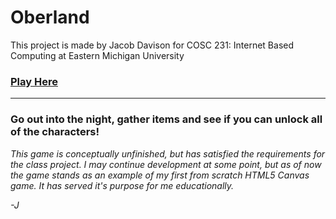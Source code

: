# Oberland

This project is made by Jacob Davison for COSC 231: Internet Based Computing at Eastern Michigan University

### [Play Here](http://stump.one/Oberland)
___________________________________________________________________________

### Go out into the night, gather items and see if you can unlock all of the characters!

*This game is conceptually unfinished, but has satisfied the requirements for the class 
project. I may continue development at some point, but as of now the game stands as an 
example of my first from scratch HTML5 Canvas game. It has served it's purpose for me 
educationally.*

*-J*

